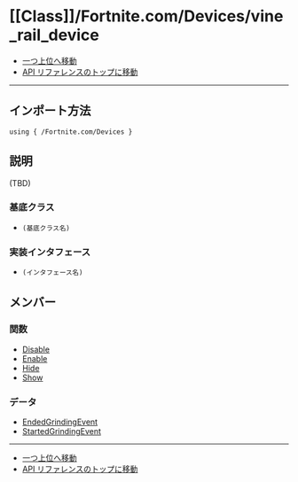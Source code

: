 # [[Class]]/Fortnite.com/Devices/vine_rail_device

- [一つ上位へ移動](../main.md)
- [API リファレンスのトップに移動](../../../main.md)

---

## インポート方法

```verse
using { /Fortnite.com/Devices }
```

## 説明

(TBD)

### 基底クラス

- `(基底クラス名)`

### 実装インタフェース

- `(インタフェース名)`

## メンバー

### 関数

- [Disable](./F_Disable/main.md)
- [Enable](./F_Enable/main.md)
- [Hide](./F_Hide/main.md)
- [Show](./F_Show/main.md)

### データ

- [EndedGrindingEvent](./D_EndedGrindingEvent/main.md)
- [StartedGrindingEvent](./D_StartedGrindingEvent/main.md)

---

- [一つ上位へ移動](../main.md)
- [API リファレンスのトップに移動](../../../main.md)
